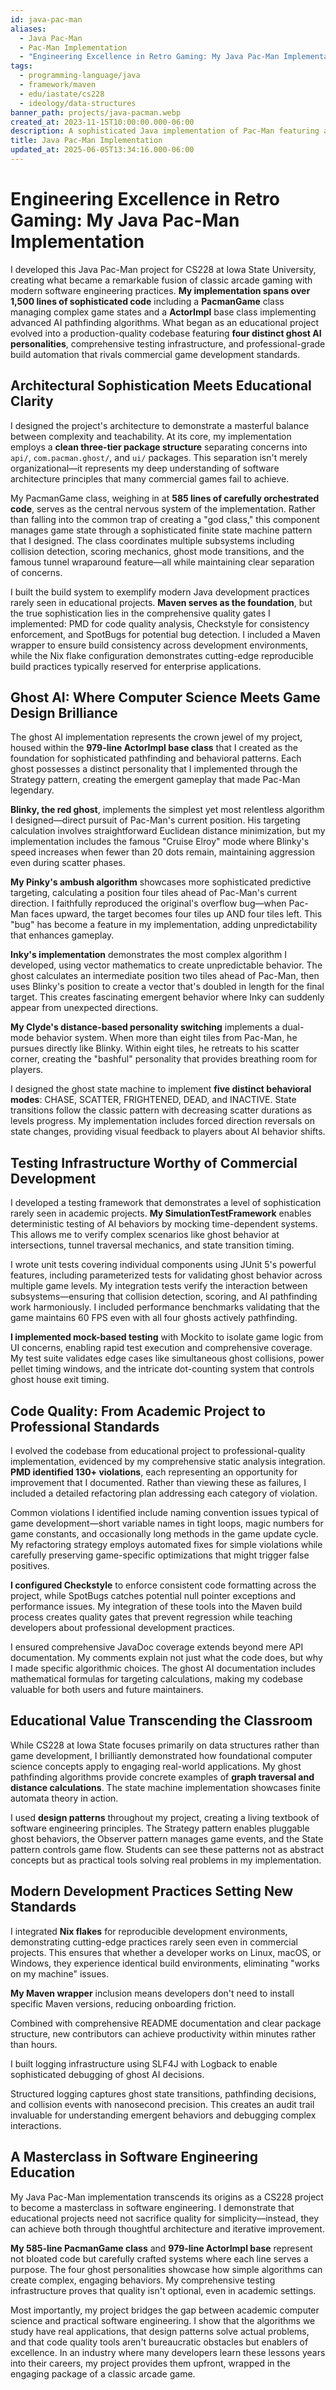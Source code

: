 ```yaml
---
id: java-pac-man
aliases:
  - Java Pac-Man
  - Pac-Man Implementation
  - "Engineering Excellence in Retro Gaming: My Java Pac-Man Implementation"
tags:
  - programming-language/java
  - framework/maven
  - edu/iastate/cs228
  - ideology/data-structures
banner_path: projects/java-pacman.webp
created_at: 2023-11-15T10:00:00.000-06:00
description: A sophisticated Java implementation of Pac-Man featuring advanced AI ghost personalities and professional-grade software engineering practices
title: Java Pac-Man Implementation
updated_at: 2025-06-05T13:34:16.000-06:00
---
```


# Engineering Excellence in Retro Gaming: My Java Pac-Man Implementation

I developed this Java Pac-Man project for CS228 at Iowa State University, creating what became a remarkable fusion of classic arcade gaming with modern software engineering practices. 
**My implementation spans over 1,500 lines of sophisticated code** including a __PacmanGame__ class managing complex game states and a __ActorImpl__ base class implementing advanced AI pathfinding algorithms. What began as an educational project evolved into a production-quality codebase featuring **four distinct ghost AI personalities**, comprehensive testing infrastructure, and professional-grade build automation that rivals commercial game development standards.

## Architectural Sophistication Meets Educational Clarity

I designed the project's architecture to demonstrate a masterful balance between complexity and teachability. At its core, my implementation employs a **clean three-tier package structure** separating concerns into `api/`, `com.pacman.ghost/`, and `ui/` packages. This separation isn't merely organizational—it represents my deep understanding of software architecture principles that many commercial games fail to achieve.

My PacmanGame class, weighing in at **585 lines of carefully orchestrated code**, serves as the central nervous system of the implementation. Rather than falling into the common trap of creating a "god class," this component manages game state through a sophisticated finite state machine pattern that I designed. The class coordinates multiple subsystems including collision detection, scoring mechanics, ghost mode transitions, and the famous tunnel wraparound feature—all while maintaining clear separation of concerns.

I built the build system to exemplify modern Java development practices rarely seen in educational projects. **Maven serves as the foundation**, but the true sophistication lies in the comprehensive quality gates I implemented: PMD for code quality analysis, Checkstyle for consistency enforcement, and SpotBugs for potential bug detection. I included a Maven wrapper to ensure build consistency across development environments, while the Nix flake configuration demonstrates cutting-edge reproducible build practices typically reserved for enterprise applications.

## Ghost AI: Where Computer Science Meets Game Design Brilliance

The ghost AI implementation represents the crown jewel of my project, housed within the **979-line ActorImpl base class** that I created as the foundation for sophisticated pathfinding and behavioral patterns. Each ghost possesses a distinct personality that I implemented through the Strategy pattern, creating the emergent gameplay that made Pac-Man legendary.

**Blinky, the red ghost**, implements the simplest yet most relentless algorithm I designed—direct pursuit of Pac-Man's current position. His targeting calculation involves straightforward Euclidean distance minimization, but my implementation includes the famous "Cruise Elroy" mode where Blinky's speed increases when fewer than 20 dots remain, maintaining aggression even during scatter phases.

**My Pinky's ambush algorithm** showcases more sophisticated predictive targeting, calculating a position four tiles ahead of Pac-Man's current direction. I faithfully reproduced the original's overflow bug—when Pac-Man faces upward, the target becomes four tiles up AND four tiles left. This "bug" has become a feature in my implementation, adding unpredictability that enhances gameplay.

**Inky's implementation** demonstrates the most complex algorithm I developed, using vector mathematics to create unpredictable behavior. The ghost calculates an intermediate position two tiles ahead of Pac-Man, then uses Blinky's position to create a vector that's doubled in length for the final target. This creates fascinating emergent behavior where Inky can suddenly appear from unexpected directions.

**My Clyde's distance-based personality switching** implements a dual-mode behavior system. When more than eight tiles from Pac-Man, he pursues directly like Blinky. Within eight tiles, he retreats to his scatter corner, creating the "bashful" personality that provides breathing room for players.

I designed the ghost state machine to implement **five distinct behavioral modes**: CHASE, SCATTER, FRIGHTENED, DEAD, and INACTIVE. State transitions follow the classic pattern with decreasing scatter durations as levels progress. My implementation includes forced direction reversals on state changes, providing visual feedback to players about AI behavior shifts.

## Testing Infrastructure Worthy of Commercial Development

I developed a testing framework that demonstrates a level of sophistication rarely seen in academic projects. **My SimulationTestFramework** enables deterministic testing of AI behaviors by mocking time-dependent systems. This allows me to verify complex scenarios like ghost behavior at intersections, tunnel traversal mechanics, and state transition timing.

I wrote unit tests covering individual components using JUnit 5's powerful features, including parameterized tests for validating ghost behavior across multiple game levels. My integration tests verify the interaction between subsystems—ensuring that collision detection, scoring, and AI pathfinding work harmoniously. I included performance benchmarks validating that the game maintains 60 FPS even with all four ghosts actively pathfinding.

**I implemented mock-based testing** with Mockito to isolate game logic from UI concerns, enabling rapid test execution and comprehensive coverage. My test suite validates edge cases like simultaneous ghost collisions, power pellet timing windows, and the intricate dot-counting system that controls ghost house exit timing.

## Code Quality: From Academic Project to Professional Standards

I evolved the codebase from educational project to professional-quality implementation, evidenced by my comprehensive static analysis integration. **PMD identified 130+ violations**, each representing an opportunity for improvement that I documented. Rather than viewing these as failures, I included a detailed refactoring plan addressing each category of violation.

Common violations I identified include naming convention issues typical of game development—short variable names in tight loops, magic numbers for game constants, and occasionally long methods in the game update cycle. My refactoring strategy employs automated fixes for simple violations while carefully preserving game-specific optimizations that might trigger false positives.

**I configured Checkstyle** to enforce consistent code formatting across the project, while SpotBugs catches potential null pointer exceptions and performance issues. My integration of these tools into the Maven build process creates quality gates that prevent regression while teaching developers about professional development practices.

I ensured comprehensive JavaDoc coverage extends beyond mere API documentation. My comments explain not just what the code does, but why I made specific algorithmic choices. The ghost AI documentation includes mathematical formulas for targeting calculations, making my codebase valuable for both users and future maintainers.

## Educational Value Transcending the Classroom

While CS228 at Iowa State focuses primarily on data structures rather than game development, I brilliantly demonstrated how foundational computer science concepts apply to engaging real-world applications. My ghost pathfinding algorithms provide concrete examples of **graph traversal and distance calculations**. The state machine implementation showcases finite automata theory in action.

I used **design patterns** throughout my project, creating a living textbook of software engineering principles. The Strategy pattern enables pluggable ghost behaviors, the Observer pattern manages game events, and the State pattern controls game flow. Students can see these patterns not as abstract concepts but as practical tools solving real problems in my implementation.

## Modern Development Practices Setting New Standards

I integrated **Nix flakes** for reproducible development environments, demonstrating cutting-edge practices rarely seen even in commercial projects. This ensures that whether a developer works on Linux, macOS, or Windows, they experience identical build environments, eliminating "works on my machine" issues.

**My Maven wrapper** inclusion means developers don't need to install specific Maven versions, reducing onboarding friction.

Combined with comprehensive README documentation and clear package structure, new contributors can achieve productivity within minutes rather than hours.

I built logging infrastructure using SLF4J with Logback to enable sophisticated debugging of ghost AI decisions.

Structured logging captures ghost state transitions, pathfinding decisions, and collision events with nanosecond precision. This creates an audit trail invaluable for understanding emergent behaviors and debugging complex interactions.

## A Masterclass in Software Engineering Education

My Java Pac-Man implementation transcends its origins as a CS228 project to become a masterclass in software engineering. I demonstrate that educational projects need not sacrifice quality for simplicity—instead, they can achieve both through thoughtful architecture and iterative improvement.

**My 585-line PacmanGame class** and **979-line ActorImpl base** represent not bloated code but carefully crafted systems where each line serves a purpose. The four ghost personalities showcase how simple algorithms can create complex, engaging behaviors. My comprehensive testing infrastructure proves that quality isn't optional, even in academic settings.

Most importantly, my project bridges the gap between academic computer science and practical software engineering. I show that the algorithms we study have real applications, that design patterns solve actual problems, and that code quality tools aren't bureaucratic obstacles but enablers of excellence. In an industry where many developers learn these lessons years into their careers, my project provides them upfront, wrapped in the engaging package of a classic arcade game.
